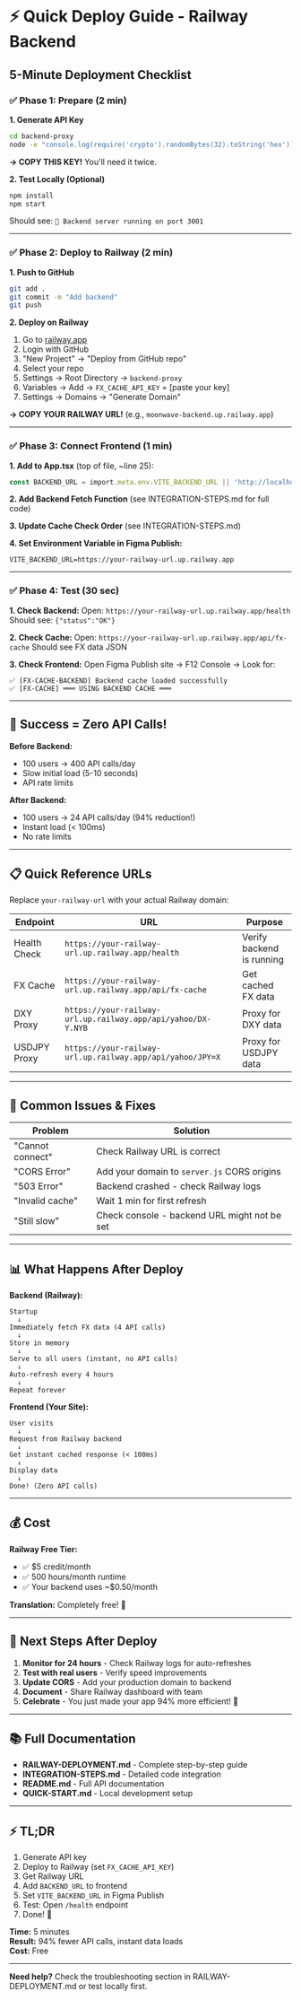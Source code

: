 # ⚡ Quick Deploy Guide - Railway Backend

## 5-Minute Deployment Checklist

### ✅ Phase 1: Prepare (2 min)

**1. Generate API Key**
```bash
cd backend-proxy
node -e "console.log(require('crypto').randomBytes(32).toString('hex'))"
```
**→ COPY THIS KEY!** You'll need it twice.

**2. Test Locally (Optional)**
```bash
npm install
npm start
```
Should see: `🚀 Backend server running on port 3001`

---

### ✅ Phase 2: Deploy to Railway (2 min)

**1. Push to GitHub**
```bash
git add .
git commit -m "Add backend"
git push
```

**2. Deploy on Railway**
1. Go to [railway.app](https://railway.app)
2. Login with GitHub
3. "New Project" → "Deploy from GitHub repo"
4. Select your repo
5. Settings → Root Directory → `backend-proxy`
6. Variables → Add → `FX_CACHE_API_KEY` = [paste your key]
7. Settings → Domains → "Generate Domain"

**→ COPY YOUR RAILWAY URL!** (e.g., `moonwave-backend.up.railway.app`)

---

### ✅ Phase 3: Connect Frontend (1 min)

**1. Add to App.tsx** (top of file, ~line 25):
```typescript
const BACKEND_URL = import.meta.env.VITE_BACKEND_URL || 'http://localhost:3001';
```

**2. Add Backend Fetch Function** (see INTEGRATION-STEPS.md for full code)

**3. Update Cache Check Order** (see INTEGRATION-STEPS.md)

**4. Set Environment Variable in Figma Publish:**
```
VITE_BACKEND_URL=https://your-railway-url.up.railway.app
```

---

### ✅ Phase 4: Test (30 sec)

**1. Check Backend:**
Open: `https://your-railway-url.up.railway.app/health`
Should see: `{"status":"OK"}`

**2. Check Cache:**
Open: `https://your-railway-url.up.railway.app/api/fx-cache`
Should see FX data JSON

**3. Check Frontend:**
Open Figma Publish site → F12 Console → Look for:
```
✅ [FX-CACHE-BACKEND] Backend cache loaded successfully
✅ [FX-CACHE] ═══ USING BACKEND CACHE ═══
```

---

## 🎯 Success = Zero API Calls!

**Before Backend:**
- 100 users → 400 API calls/day
- Slow initial load (5-10 seconds)
- API rate limits

**After Backend:**
- 100 users → 24 API calls/day (94% reduction!)
- Instant load (< 100ms)
- No rate limits

---

## 📋 Quick Reference URLs

Replace `your-railway-url` with your actual Railway domain:

| Endpoint | URL | Purpose |
|----------|-----|---------|
| Health Check | `https://your-railway-url.up.railway.app/health` | Verify backend is running |
| FX Cache | `https://your-railway-url.up.railway.app/api/fx-cache` | Get cached FX data |
| DXY Proxy | `https://your-railway-url.up.railway.app/api/yahoo/DX-Y.NYB` | Proxy for DXY data |
| USDJPY Proxy | `https://your-railway-url.up.railway.app/api/yahoo/JPY=X` | Proxy for USDJPY data |

---

## 🔧 Common Issues & Fixes

| Problem | Solution |
|---------|----------|
| "Cannot connect" | Check Railway URL is correct |
| "CORS Error" | Add your domain to `server.js` CORS origins |
| "503 Error" | Backend crashed - check Railway logs |
| "Invalid cache" | Wait 1 min for first refresh |
| "Still slow" | Check console - backend URL might not be set |

---

## 📊 What Happens After Deploy

**Backend (Railway):**
```
Startup
  ↓
Immediately fetch FX data (4 API calls)
  ↓
Store in memory
  ↓
Serve to all users (instant, no API calls)
  ↓
Auto-refresh every 4 hours
  ↓
Repeat forever
```

**Frontend (Your Site):**
```
User visits
  ↓
Request from Railway backend
  ↓
Get instant cached response (< 100ms)
  ↓
Display data
  ↓
Done! (Zero API calls)
```

---

## 💰 Cost

**Railway Free Tier:**
- ✅ $5 credit/month
- ✅ 500 hours/month runtime
- ✅ Your backend uses ~$0.50/month

**Translation:** Completely free! 🎉

---

## 🚀 Next Steps After Deploy

1. **Monitor for 24 hours** - Check Railway logs for auto-refreshes
2. **Test with real users** - Verify speed improvements
3. **Update CORS** - Add your production domain to backend
4. **Document** - Share Railway dashboard with team
5. **Celebrate** - You just made your app 94% more efficient! 🎊

---

## 📚 Full Documentation

- **RAILWAY-DEPLOYMENT.md** - Complete step-by-step guide
- **INTEGRATION-STEPS.md** - Detailed code integration
- **README.md** - Full API documentation
- **QUICK-START.md** - Local development setup

---

## ⚡ TL;DR

1. Generate API key
2. Deploy to Railway (set `FX_CACHE_API_KEY`)
3. Get Railway URL
4. Add `BACKEND_URL` to frontend
5. Set `VITE_BACKEND_URL` in Figma Publish
6. Test: Open `/health` endpoint
7. Done! 🎉

**Time:** 5 minutes  
**Result:** 94% fewer API calls, instant data loads  
**Cost:** Free  

---

**Need help?** Check the troubleshooting section in RAILWAY-DEPLOYMENT.md or test locally first.
